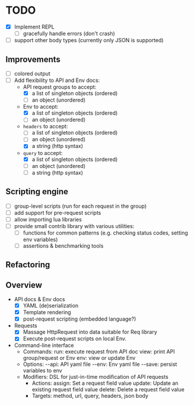 # TODO

- [x] Implement REPL
    - [ ] gracefully handle errors (don't crash)
- [ ] support other body types (currently only JSON is supported)

## Improvements

- [ ] colored output
- [ ] Add flexibility to API and Env docs:
    - API request groups to accept:
        - [x] a list of singleton objects (ordered)
        - [ ] an object (unordered)
    - Env to accept:
        - [x] a list of singleton objects (ordered)
        - [ ] an object (unordered)
    - `headers` to accept:
        - [ ] a list of singleton objects (ordered)
        - [ ] an object (unordered)
        - [x] a string (http syntax)
    - `query` to accept:
        - [x] a list of singleton objects (ordered)
        - [ ] an object (unordered)
        - [ ] a string (http syntax)

## Scripting engine

- [ ] group-level scripts (run for each request in the group)
- [ ] add support for pre-request scripts
- [ ] allow importing lua libraries
- [ ] provide small contrib library with various utilities:
    - [ ] functions for common patterns (e.g. checking status codes, setting env variables)
    - [ ] assertions & benchmarking tools

## Refactoring


## Overview

- API docs & Env docs
    - [x] YAML (de)serialization
    - [x] Template rendering
    - [x] post-request scripting (embedded language?)
- Requests
    - [x] Massage HttpRequest into data suitable for Req library
    - [x] Execute post-request scripts on local Env.
- Command-line interface
    - Commands:
        run: execute request from API doc
        view: print API group/request or Env
        env: view or update Env
    - Options:
        --api: API yaml file
        --env: Env yaml file
        --save: persist variables to env
    - Modifiers: DSL for just-in-time modification of API requests
        - Actions:
            assign: Set a request field value
            update: Update an existing request field value
            delete: Delete a request field value
        - Targets: method, url, query, headers, json body
